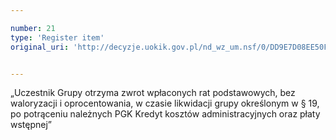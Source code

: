 ```yaml
---

number: 21
type: 'Register item'
original_uri: 'http://decyzje.uokik.gov.pl/nd_wz_um.nsf/0/DD9E7D08EE50F7EBC12572DD003293C1?OpenDocument'


---
```


„Uczestnik Grupy otrzyma zwrot wpłaconych rat podstawowych, bez waloryzacji i oprocentowania, w czasie likwidacji grupy określonym w § 19, po potrąceniu należnych PGK Kredyt kosztów administracyjnych oraz płaty wstępnej”
